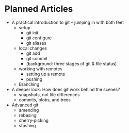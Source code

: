 # Planned Articles

* A practical introduction to git – jumping in with both feet
  * setup
    * git init
    * git configure
    * git aliases
  * local changes
    * git add
    * git commit
    * (background: three stages of git & file status)
  * working with remotes
    * setting up a remote
    * pushing
  * Branching
* A deeper look: How does git work behind the scenes?
  * snapshots, not file differences
  * commits, blobs, and trees
* Advanced git
  * amending
  * rebasing
  * cherry-picking
  * stashing